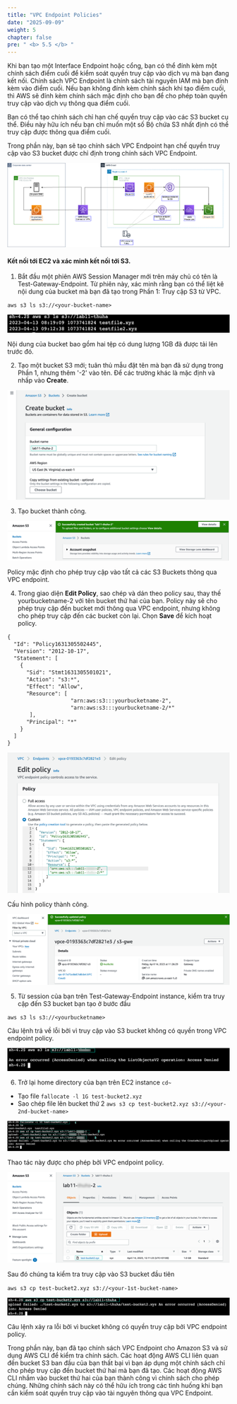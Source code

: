 ```yaml
---
title: "VPC Endpoint Policies"
date: "2025-09-09"
weight: 5
chapter: false
pre: " <b> 5.5 </b> "
---
```


Khi bạn tạo một Interface Endpoint hoặc cổng, bạn có thể đính kèm một chính sách điểm cuối để kiểm soát quyền truy cập vào dịch vụ mà bạn đang kết nối. Chính sách VPC Endpoint là chính sách tài nguyên IAM mà bạn đính kèm vào điểm cuối. Nếu bạn không đính kèm chính sách khi tạo điểm cuối, thì AWS sẽ đính kèm chính sách mặc định cho bạn để cho phép toàn quyền truy cập vào dịch vụ thông qua điểm cuối.

Bạn có thể tạo chính sách chỉ hạn chế quyền truy cập vào các S3 bucket cụ thể. Điều này hữu ích nếu bạn chỉ muốn một số Bộ chứa S3 nhất định có thể truy cập được thông qua điểm cuối.

Trong phần này, bạn sẽ tạo chính sách VPC Endpoint hạn chế quyền truy cập vào S3 bucket được chỉ định trong chính sách VPC Endpoint.

![endpoint diagram](/images/5-Workshop/5.5-Policy/s3-bucket-policy.png)

#### Kết nối tới EC2 và xác minh kết nối tới S3.

1. Bắt đầu một phiên AWS Session Manager mới trên máy chủ có tên là Test-Gateway-Endpoint. Từ phiên này, xác minh rằng bạn có thể liệt kê nội dung của bucket mà bạn đã tạo trong Phần 1: Truy cập S3 từ VPC.

```
aws s3 ls s3://<your-bucket-name>
```

![test](/images/5-Workshop/5.5-Policy/test1.png)

Nội dung của bucket bao gồm hai tệp có dung lượng 1GB đã được tải lên trước đó.

2. Tạo một bucket S3 mới; tuân thủ mẫu đặt tên mà bạn đã sử dụng trong Phần 1, nhưng thêm '-2' vào tên. Để các trường khác là mặc định và nhấp vào **Create**.

![create bucket](/images/5-Workshop/5.5-Policy/create-bucket.png)

3. Tạo bucket thành công.

![Success](/images/5-Workshop/5.5-Policy/create-bucket-success.png)

Policy mặc định cho phép truy cập vào tất cả các S3 Buckets thông qua VPC endpoint.

4. Trong giao diện **Edit Policy**, sao chép và dán theo policy sau, thay thế yourbucketname-2 với tên bucket thứ hai của bạn. Policy này sẽ cho phép truy cập đến bucket mới thông qua VPC endpoint, nhưng không cho phép truy cập đến các bucket còn lại. Chọn **Save** để kích hoạt policy.

```
{
  "Id": "Policy1631305502445",
  "Version": "2012-10-17",
  "Statement": [
    {
      "Sid": "Stmt1631305501021",
      "Action": "s3:*",
      "Effect": "Allow",
      "Resource": [
      				"arn:aws:s3:::yourbucketname-2",
       				"arn:aws:s3:::yourbucketname-2/*"
       ],
      "Principal": "*"
    }
  ]
}
```

![custom policy](/images/5-Workshop/5.5-Policy/policy2.png)

Cấu hình policy thành công.

![success](/images/5-Workshop/5.5-Policy/success.png)

5. Từ session của bạn trên Test-Gateway-Endpoint instance, kiểm tra truy cập đến S3 bucket bạn tạo ở bước đầu

```
aws s3 ls s3://<yourbucketname>
```

Câu lệnh trả về lỗi bởi vì truy cập vào S3 bucket không có quyền trong VPC endpoint policy.

![error](/images/5-Workshop/5.5-Policy/error.png)

6. Trở lại home directory của bạn trên EC2 instance `cd~`

- Tạo file `fallocate -l 1G test-bucket2.xyz `
- Sao chép file lên bucket thứ 2 `aws s3 cp test-bucket2.xyz s3://<your-2nd-bucket-name>`

![success](/images/5-Workshop/5.5-Policy/test2.png)

Thao tác này được cho phép bởi VPC endpoint policy.

![success](/images/5-Workshop/5.5-Policy/test2-success.png)

Sau đó chúng ta kiểm tra truy cập vào S3 bucket đầu tiên

`aws s3 cp test-bucket2.xyz s3://<your-1st-bucket-name>`

![fail](/images/5-Workshop/5.5-Policy/test2-fail.png)

Câu lệnh xảy ra lỗi bởi vì bucket không có quyền truy cập bởi VPC endpoint policy.

Trong phần này, bạn đã tạo chính sách VPC Endpoint cho Amazon S3 và sử dụng AWS CLI để kiểm tra chính sách. Các hoạt động AWS CLI liên quan đến bucket S3 ban đầu của bạn thất bại vì bạn áp dụng một chính sách chỉ cho phép truy cập đến bucket thứ hai mà bạn đã tạo. Các hoạt động AWS CLI nhắm vào bucket thứ hai của bạn thành công vì chính sách cho phép chúng. Những chính sách này có thể hữu ích trong các tình huống khi bạn cần kiểm soát quyền truy cập vào tài nguyên thông qua VPC Endpoint.
